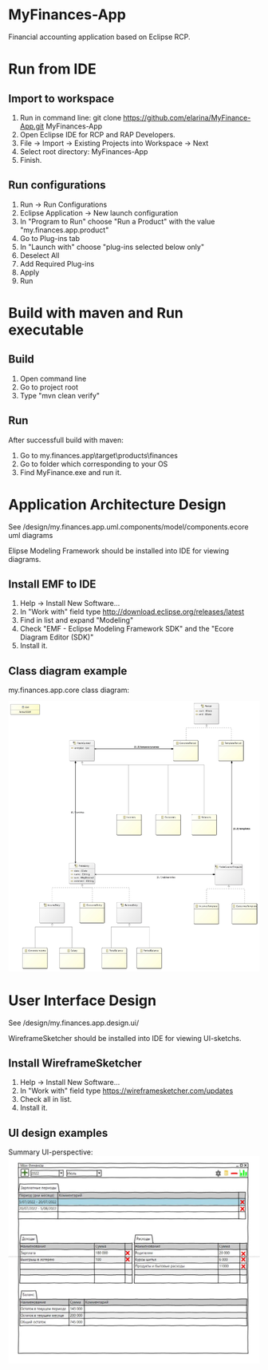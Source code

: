 # MyFinances-App
Financial accounting application based on Eclipse RCP.

# Run from IDE

## Import to workspace
1. Run in command line: git clone https://github.com/elarina/MyFinance-App.git MyFinances-App
2. Open Eclipse IDE for RCP and RAP Developers.
3. File -> Import -> Existing Projects into Workspace -> Next
4. Select root directory: MyFinances-App
5. Finish.

## Run configurations
1. Run -> Run Configurations
2. Eclipse Application -> New launch configuration
3. In "Program to Run" choose "Run a Product" with the value "my.finances.app.product"
4. Go to Plug-ins tab
5. In "Launch with" choose "plug-ins selected below only"
6. Deselect All
7. Add Required Plug-ins
8. Apply
9. Run

# Build with maven and Run executable
## Build
1. Open command line
2. Go to project root
3. Type "mvn clean verify"

## Run
After successfull build with maven:
1. Go to my.finances.app\target\products\finances
2. Go to folder which corresponding to your OS
4. Find MyFinance.exe and run it.

# Application Architecture Design
See /design/my.finances.app.uml.components/model/components.ecore uml diagrams

Elipse Modeling Framework should be installed into IDE for viewing diagrams.

## Install EMF to IDE
1. Help -> Install New Software...
2. In "Work with" field type http://download.eclipse.org/releases/latest
3. Find in list and expand "Modeling"
4. Check "EMF - Eclipse Modeling Framework SDK" and the "Ecore Diagram Editor (SDK)"
5. Install it.

## Class diagram example
my.finances.app.core class diagram:

![](examples/my.finances.app.core_class_diagram.jpg)

# User Interface Design
See /design/my.finances.app.design.ui/

WireframeSketcher should be installed into IDE for viewing UI-sketchs.

## Install WireframeSketcher
1. Help -> Install New Software...
2. In "Work with" field type https://wireframesketcher.com/updates
3. Check all in list.
4. Install it.

## UI design examples
Summary UI-perspective:
![](examples/Сводная_UI_перспектива.JPG)
